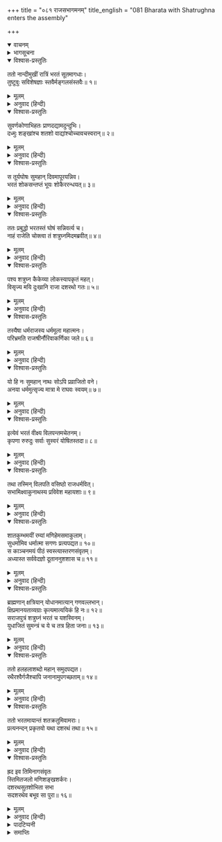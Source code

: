 +++
title = "०८१ राजसभागमनम्"
title_english = "081 Bharata with Shatrughna enters the assembly"

+++
<details open><summary>वाचनम्</summary>
<div caption="श्रीराम-हरिसीताराममूर्ति-घनपाठिभ्यां वचनम्" class="audioEmbed" src="https://archive.org/download/Ramayana-recitation-Sriram-harisItArAmamUrti-Ghanapaati-v2/Kanda_2/Kanda_2_AYK-081-Raja_Sabhaa_Gamanam.mp3"></div>
</details>

<details><summary>भागसूचना</summary>

81. प्रातःकालके मङ्गलवाद्य-घोषको सुनकर भरतका दुःखी होना और उसे बंद कराकर विलाप करना, वसिष्ठजीका सभामें आकर मन्त्री आदिको बुलानेके लिये दूत भेजना
</details>

<details open><summary>विश्वास-प्रस्तुतिः</summary>

ततो नान्दीमुखीं रात्रिं भरतं सूतमागधाः।  
तुष्टुवुः सविशेषज्ञाः स्तवैर्मङ्गलसंस्तवैः॥ १॥
</details>

<details><summary>मूलम्</summary>

ततो नान्दीमुखीं रात्रिं भरतं सूतमागधाः।  
तुष्टुवुः सविशेषज्ञाः स्तवैर्मङ्गलसंस्तवैः॥ १॥
</details>

<details><summary>अनुवाद (हिन्दी)</summary>

इधर अयोध्यामें उस अभ्युदयसूचक रात्रिका थोड़ा-सा ही भाग अवशिष्ट देख स्तुति-कलाके विशेषज्ञ सूत और मागधोंने मङ्गलमयी स्तुतियोंद्वारा भरतका स्तवन आरम्भ किया॥ १॥
</details>

<details open><summary>विश्वास-प्रस्तुतिः</summary>

सुवर्णकोणाभिहतः प्राणदद्यामदुन्दुभिः।  
दध्मुः शङ्खांश्च शतशो वाद्यांश्चोच्चावचस्वरान्॥ २॥
</details>

<details><summary>मूलम्</summary>

सुवर्णकोणाभिहतः प्राणदद्यामदुन्दुभिः।  
दध्मुः शङ्खांश्च शतशो वाद्यांश्चोच्चावचस्वरान्॥ २॥
</details>

<details><summary>अनुवाद (हिन्दी)</summary>

प्रहरकी समाप्तिको सूचित करनेवाली दुन्दुभि सोनेके डंडेसे आहत होकर बज उठी। बाजे बजानेवालोंने शङ्ख तथा दूसरे-दूसरे नाना प्रकारके सैकड़ों बाजे बजाये॥ २॥
</details>

<details open><summary>विश्वास-प्रस्तुतिः</summary>

स तूर्यघोषः सुमहान् दिवमापूरयन्निव।  
भरतं शोकसन्तप्तं भूयः शोकैररन्धयत्॥ ३॥
</details>

<details><summary>मूलम्</summary>

स तूर्यघोषः सुमहान् दिवमापूरयन्निव।  
भरतं शोकसन्तप्तं भूयः शोकैररन्धयत्॥ ३॥
</details>

<details><summary>अनुवाद (हिन्दी)</summary>

वाद्योंका वह महान् तुमुल घोष समस्त आकाशको व्याप्त करता हुआ-सा गूँज उठा और शोकसंतप्त भरतको पुनः शोकाग्निकी आँचसे राँधने लगा॥ ३॥
</details>

<details open><summary>विश्वास-प्रस्तुतिः</summary>

ततः प्रबुद्धो भरतस्तं घोषं सन्निवर्त्य च।  
नाहं राजेति चोक्त्वा तं शत्रुघ्नमिदमब्रवीत्॥ ४॥
</details>

<details><summary>मूलम्</summary>

ततः प्रबुद्धो भरतस्तं घोषं सन्निवर्त्य च।  
नाहं राजेति चोक्त्वा तं शत्रुघ्नमिदमब्रवीत्॥ ४॥
</details>

<details><summary>अनुवाद (हिन्दी)</summary>

वाद्योंकी उस ध्वनिसे भरतकी नींद खुल गयी; वे जाग उठे और ‘मैं राजा नहीं हूँ’ ऐसा कहकर उन्होंने उन बाजोंका बजना बंद करा दिया। तत्पश्चात् वे शत्रुघ्नसे बोले—
</details>

<details open><summary>विश्वास-प्रस्तुतिः</summary>

पश्य शत्रुघ्न कैकेय्या लोकस्यापकृतं महत्।  
विसृज्य मयि दुःखानि राजा दशरथो गतः॥ ५॥
</details>

<details><summary>मूलम्</summary>

पश्य शत्रुघ्न कैकेय्या लोकस्यापकृतं महत्।  
विसृज्य मयि दुःखानि राजा दशरथो गतः॥ ५॥
</details>

<details><summary>अनुवाद (हिन्दी)</summary>

‘शत्रुघ्न! देखो तो सही, कैकेयीने जगत् का कितना महान् अपकार किया है। महाराज दशरथ मुझपर बहुत-से दुःखोंका बोझ डालकर स्वर्गलोकको चले गये॥ ५॥
</details>

<details open><summary>विश्वास-प्रस्तुतिः</summary>

तस्यैषा धर्मराजस्य धर्ममूला महात्मनः।  
परिभ्रमति राजश्रीर्नौरिवाकर्णिका जले॥ ६॥
</details>

<details><summary>मूलम्</summary>

तस्यैषा धर्मराजस्य धर्ममूला महात्मनः।  
परिभ्रमति राजश्रीर्नौरिवाकर्णिका जले॥ ६॥
</details>

<details><summary>अनुवाद (हिन्दी)</summary>

‘आज उन धर्मराज महामना नरेशकी यह धर्ममूला राजलक्ष्मी जलमें पड़ी हुई बिना नाविककी नौकाके समान इधर-उधर डगमगा रही है॥ ६॥
</details>

<details open><summary>विश्वास-प्रस्तुतिः</summary>

यो हि नः सुमहान् नाथः सोऽपि प्रव्राजितो वने।  
अनया धर्ममुत्सृज्य मात्रा मे राघवः स्वयम्॥ ७॥
</details>

<details><summary>मूलम्</summary>

यो हि नः सुमहान् नाथः सोऽपि प्रव्राजितो वने।  
अनया धर्ममुत्सृज्य मात्रा मे राघवः स्वयम्॥ ७॥
</details>

<details><summary>अनुवाद (हिन्दी)</summary>

‘जो हमलोगोंके सबसे बड़े स्वामी और संरक्षक हैं, उन श्रीरघुनाथजीको भी स्वयं मेरी इस माताने धर्मको तिलाञ्जलि देकर वनमें भेज दिया’॥ ७॥
</details>

<details open><summary>विश्वास-प्रस्तुतिः</summary>

इत्येवं भरतं वीक्ष्य विलपन्तमचेतनम्।  
कृपणा रुरुदुः सर्वाः सुस्वरं योषितस्तदा॥ ८॥
</details>

<details><summary>मूलम्</summary>

इत्येवं भरतं वीक्ष्य विलपन्तमचेतनम्।  
कृपणा रुरुदुः सर्वाः सुस्वरं योषितस्तदा॥ ८॥
</details>

<details><summary>अनुवाद (हिन्दी)</summary>

उस समय भरतको इस प्रकार अचेत हो-होकर विलाप करते देख रनिवासकी सारी स्त्रियाँ दीनभावसे फूट-फूटकर रोने लगीं॥ ८॥
</details>

<details open><summary>विश्वास-प्रस्तुतिः</summary>

तथा तस्मिन् विलपति वसिष्ठो राजधर्मवित्।  
सभामिक्ष्वाकुनाथस्य प्रविवेश महायशाः॥ ९॥
</details>

<details><summary>मूलम्</summary>

तथा तस्मिन् विलपति वसिष्ठो राजधर्मवित्।  
सभामिक्ष्वाकुनाथस्य प्रविवेश महायशाः॥ ९॥
</details>

<details><summary>अनुवाद (हिन्दी)</summary>

जब भरत इस प्रकार विलाप कर रहे थे, उसी समय राजधर्मके ज्ञाता महायशस्वी महर्षि वसिष्ठने इक्ष्वाकुनाथ राजा दशरथके सभाभवनमें प्रवेश किया॥ ९॥
</details>

<details open><summary>विश्वास-प्रस्तुतिः</summary>

शातकुम्भमयीं रम्यां मणिहेमसमाकुलाम्।  
सुधर्मामिव धर्मात्मा सगणः प्रत्यपद्यत॥ १०॥  
स काञ्चनमयं पीठं स्वस्त्यास्तरणसंवृतम्।  
अध्यास्त सर्ववेदज्ञो दूताननुशशास च॥ ११॥
</details>

<details><summary>मूलम्</summary>

शातकुम्भमयीं रम्यां मणिहेमसमाकुलाम्।  
सुधर्मामिव धर्मात्मा सगणः प्रत्यपद्यत॥ १०॥  
स काञ्चनमयं पीठं स्वस्त्यास्तरणसंवृतम्।  
अध्यास्त सर्ववेदज्ञो दूताननुशशास च॥ ११॥
</details>

<details><summary>अनुवाद (हिन्दी)</summary>

वह सभाभवन अधिकांश सुवर्णका बना हुआ था। उसमें सोनेके खम्भे लगे थे। वह रमणीय सभा देवताओंकी सुधर्मा सभाके समान शोभा पाती थी। सम्पूर्ण वेदोंके ज्ञाता धर्मात्मा वसिष्ठने अपने शिष्यगणके साथ उस सभामें पदार्पण किया और सुवर्णमय पीठपर जो स्वस्तिकाकार बिछौनेसे ढका हुआ था, वे विराजमान हुए। आसन ग्रहण करनेके पश्चात् उन्होंने दूतोंको आज्ञा दी—॥ १०-११॥
</details>

<details open><summary>विश्वास-प्रस्तुतिः</summary>

ब्राह्मणान् क्षत्रियान् योधानमात्यान् गणवल्लभान्।  
क्षिप्रमानयताव्यग्राः कृत्यमात्ययिकं हि नः॥ १२॥  
सराजपुत्रं शत्रुघ्नं भरतं च यशस्विनम्।  
युधाजितं सुमन्त्रं च ये च तत्र हिता जनाः॥ १३॥
</details>

<details><summary>मूलम्</summary>

ब्राह्मणान् क्षत्रियान् योधानमात्यान् गणवल्लभान्।  
क्षिप्रमानयताव्यग्राः कृत्यमात्ययिकं हि नः॥ १२॥  
सराजपुत्रं शत्रुघ्नं भरतं च यशस्विनम्।  
युधाजितं सुमन्त्रं च ये च तत्र हिता जनाः॥ १३॥
</details>

<details><summary>अनुवाद (हिन्दी)</summary>

‘तुमलोग शान्तभावसे जाकर ब्राह्मणों, क्षत्रियों, योद्धाओं, अमात्यों और सेनापतियोंको शीघ्र बुला लाओ। अन्य राजकुमारोंके साथ यशस्वी भरत और शत्रुघ्नको, मन्त्री युधाजित् और सुमन्त्रको तथा और भी जो हितैषी पुरुष वहाँ हों उन सबको शीघ्र बुलाओ। हमें उनसे बहुत ही आवश्यक कार्य है’॥ १२-१३॥
</details>

<details open><summary>विश्वास-प्रस्तुतिः</summary>

ततो हलहलाशब्दो महान् समुदपद्यत।  
रथैरश्वैर्गजैश्चापि जनानामुपगच्छताम्॥ १४॥
</details>

<details><summary>मूलम्</summary>

ततो हलहलाशब्दो महान् समुदपद्यत।  
रथैरश्वैर्गजैश्चापि जनानामुपगच्छताम्॥ १४॥
</details>

<details><summary>अनुवाद (हिन्दी)</summary>

तदनन्तर घोड़े, हाथी और रथोंसे आनेवाले लोगोंका महान् कोलाहल आरम्भ हुआ॥ १४॥
</details>

<details open><summary>विश्वास-प्रस्तुतिः</summary>

ततो भरतमायान्तं शतक्रतुमिवामराः।  
प्रत्यनन्दन् प्रकृतयो यथा दशरथं तथा॥ १५॥
</details>

<details><summary>मूलम्</summary>

ततो भरतमायान्तं शतक्रतुमिवामराः।  
प्रत्यनन्दन् प्रकृतयो यथा दशरथं तथा॥ १५॥
</details>

<details><summary>अनुवाद (हिन्दी)</summary>

तत्पश्चात् जैसे देवता इन्द्रका अभिनन्दन करते हैं, उसी प्रकार समस्त प्रकृतियों (मन्त्री-प्रजा आदि) ने आते हुए भरतका राजा दशरथकी ही भाँति अभिनन्दन किया॥
</details>

<details open><summary>विश्वास-प्रस्तुतिः</summary>

ह्रद इव तिमिनागसंवृतः  
स्तिमितजलो मणिशङ्खशर्करः।  
दशरथसुतशोभिता सभा  
सदशरथेव बभूव सा पुरा॥ १६॥
</details>

<details><summary>मूलम्</summary>

ह्रद इव तिमिनागसंवृतः  
स्तिमितजलो मणिशङ्खशर्करः।  
दशरथसुतशोभिता सभा  
सदशरथेव बभूव सा पुरा॥ १६॥
</details>

<details><summary>अनुवाद (हिन्दी)</summary>

तिमि नामक महान् मत्स्य और जलहस्तीसे युक्त, स्थिर जलवाले तथा मुक्ता आदि मणियोंसे युक्त शङ्ख और बालुकावाले समुद्रके जलाशयकी भाँति वह सभा दशरथपुत्र भरतसे सुशोभित होकर वैसी ही शोभा पाने लगी, जैसे पूर्वकालमें राजा दशरथकी उपस्थितिसे शोभा पाती थी*॥ १६॥
</details>

<details><summary>पादटिप्पनी</summary>

* यहाँ सभा उपमेय और ह्रद (जलाशय) उपमान है। जलाशयके जो विशेषण दिये गये हैं, वे सभामें इस प्रकार संगत होते हैं—सभामें तिमि और जलहस्तीके चित्र लगे हैं। स्थिर जलकी जगह उसमें स्थिर तेज है, खम्भोंमें मणियाँ जड़ी गयी हैं, शङ्खके चित्र हैं तथा फर्शमें सोनेका लेप लगा है, जो स्वर्णबालुका-सा प्रतीत होता है।
</details>

<details><summary>समाप्तिः</summary>

इत्यार्षे श्रीमद्रामायणे वाल्मीकीये आदिकाव्येऽयोध्याकाण्डे एकाशीतितमः सर्गः॥ ८१॥  
इस प्रकार श्रीवाल्मीकिनिर्मित आर्षरामायण आदिकाव्यके अयोध्याकाण्डमें इक्यासीवाँ सर्ग पूरा हुआ॥ ८१॥
</details>

